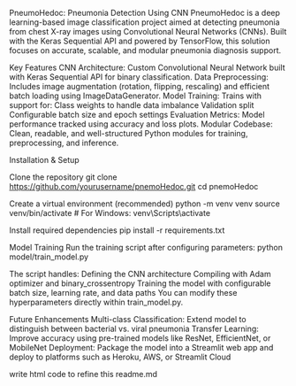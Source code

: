 PneumoHedoc: Pneumonia Detection Using CNN
PneumoHedoc is a deep learning-based image classification project aimed at detecting pneumonia from chest X-ray images using Convolutional Neural Networks (CNNs). Built with the Keras Sequential API and powered by TensorFlow, this solution focuses on accurate, scalable, and modular pneumonia diagnosis support.

Key Features
CNN Architecture: Custom Convolutional Neural Network built with Keras Sequential API for binary classification.
Data Preprocessing: Includes image augmentation (rotation, flipping, rescaling) and efficient batch loading using ImageDataGenerator.
Model Training: Trains with support for:
Class weights to handle data imbalance
Validation split
Configurable batch size and epoch settings
Evaluation Metrics: Model performance tracked using accuracy and loss plots.
Modular Codebase: Clean, readable, and well-structured Python modules for training, preprocessing, and inference.

Installation & Setup

Clone the repository
git clone https://github.com/yourusername/pnemoHedoc.git
cd pnemoHedoc

Create a virtual environment (recommended)
python -m venv venv
source venv/bin/activate   # For Windows: venv\Scripts\activate

Install required dependencies
pip install -r requirements.txt

Model Training
Run the training script after configuring parameters:
python model/train_model.py

The script handles:
Defining the CNN architecture
Compiling with Adam optimizer and binary_crossentropy
Training the model with configurable batch size, learning rate, and data paths
You can modify these hyperparameters directly within train_model.py.


Future Enhancements
Multi-class Classification: Extend model to distinguish between bacterial vs. viral pneumonia
Transfer Learning: Improve accuracy using pre-trained models like ResNet, EfficientNet, or MobileNet
Deployment: Package the model into a Streamlit web app and deploy to platforms such as Heroku, AWS, or Streamlit Cloud


write html code to refine this readme.md
